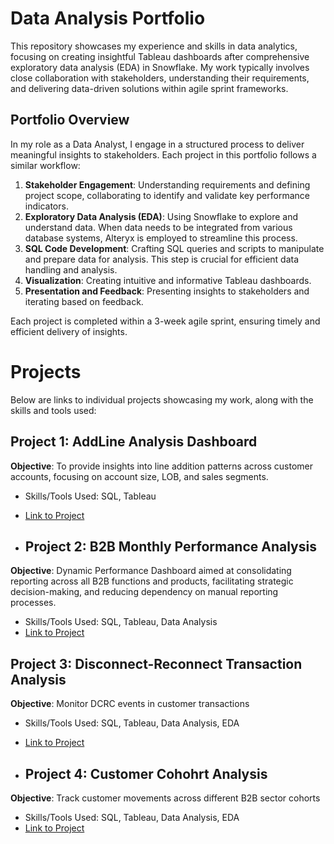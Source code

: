 # Data Analysis Portfolio

This repository showcases my experience and skills in data analytics, focusing on creating insightful Tableau dashboards after comprehensive exploratory data analysis (EDA) in Snowflake. My work typically involves close collaboration with stakeholders, understanding their requirements, and delivering data-driven solutions within agile sprint frameworks.

## Portfolio Overview

In my role as a Data Analyst, I engage in a structured process to deliver meaningful insights to stakeholders. Each project in this portfolio follows a similar workflow:

1. **Stakeholder Engagement**: Understanding requirements and defining project scope, collaborating to identify and validate key performance indicators.
2. **Exploratory Data Analysis (EDA)**: Using Snowflake to explore and understand data. When data needs to be integrated from various database systems, Alteryx is employed to streamline this process.
3. **SQL Code Development**: Crafting SQL queries and scripts to manipulate and prepare data for analysis. This step is crucial for efficient data handling and analysis.
4. **Visualization**: Creating intuitive and informative Tableau dashboards.
5. **Presentation and Feedback**: Presenting insights to stakeholders and iterating based on feedback.

Each project is completed within a 3-week agile sprint, ensuring timely and efficient delivery of insights.

# Projects

Below are links to individual projects showcasing my work, along with the skills and tools used:

## Project 1: AddLine Analysis Dashboard
**Objective**: To provide insights into line addition patterns across customer accounts, focusing on account size, LOB, and sales segments.
- Skills/Tools Used: SQL, Tableau
- [Link to Project](https://github.com/Illias-b/AddLine-Analysis.git)

- ## Project 2: B2B Monthly Performance Analysis
**Objective**: Dynamic Performance Dashboard aimed at consolidating reporting across all B2B functions and products, facilitating strategic decision-making, and reducing dependency on manual reporting processes.
- Skills/Tools Used: SQL, Tableau, Data Analysis
- [Link to Project](https://github.com/Illias-b/B2B-Broadband-Sales.git)

## Project 3: Disconnect-Reconnect Transaction Analysis
**Objective**: Monitor DCRC events in customer transactions
- Skills/Tools Used: SQL, Tableau, Data Analysis, EDA
- [Link to Project](https://github.com/Illias-b/Disconnect-Reconnect-Analysis.git)

- ## Project 4: Customer Cohohrt Analysis
**Objective**: Track customer movements across different B2B sector cohorts
- Skills/Tools Used: SQL, Tableau, Data Analysis, EDA
- [Link to Project](https://github.com/Illias-b/Customer-Cohorts-Analysis.git)
